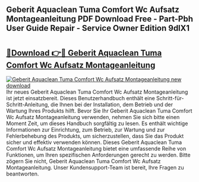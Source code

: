 ## Geberit Aquaclean Tuma Comfort Wc Aufsatz Montageanleitung PDF Download Free - Part-Pbh User Guide Repair - Service Owner Edition 9dlX1

# <h2><a href="http://df6qd5q.blite.top/?on=Geberit+Aquaclean+Tuma+Comfort+Wc+Aufsatz+Montageanleitung">🔗Download 👉🔴 Geberit Aquaclean Tuma Comfort Wc Aufsatz Montageanleitung</a></h2>

[![Geberit Aquaclean Tuma Comfort Wc Aufsatz Montageanleitung new download](https://i.imgur.com/lujVjoI.png)](http://df6qd5q.blite.top/?on=Geberit+Aquaclean+Tuma+Comfort+Wc+Aufsatz+Montageanleitung)
Ihr neues Geberit Aquaclean Tuma Comfort Wc Aufsatz Montageanleitung ist jetzt einsatzbereit. Dieses Benutzerhandbuch enthält eine Schritt-für-Schritt-Anleitung, die Ihnen bei der Installation, dem Betrieb und der Wartung Ihres Produkts hilft. Bevor Sie Ihr Geberit Aquaclean Tuma Comfort Wc Aufsatz Montageanleitung verwenden, nehmen Sie sich bitte einen Moment Zeit, um dieses Handbuch sorgfältig zu lesen. Es enthält wichtige Informationen zur Einrichtung, zum Betrieb, zur Wartung und zur Fehlerbehebung des Produkts, um sicherzustellen, dass Sie das Produkt sicher und effektiv verwenden können. Dieses Geberit Aquaclean Tuma Comfort Wc Aufsatz Montageanleitung bietet eine umfassende Reihe von Funktionen, um Ihren spezifischen Anforderungen gerecht zu werden. Bitte zögern Sie nicht, Geberit Aquaclean Tuma Comfort Wc Aufsatz Montageanleitung. Unser Kundensupport-Team ist bereit, Ihre Fragen zu beantworten.
